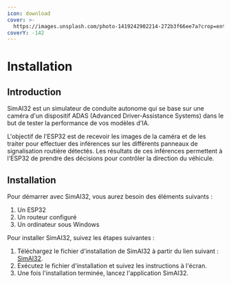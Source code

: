 ```yaml
---
icon: download
cover: >-
  https://images.unsplash.com/photo-1419242902214-272b3f66ee7a?crop=entropy&cs=srgb&fm=jpg&ixid=M3wxOTcwMjR8MHwxfHNlYXJjaHw5fHxzdGFycnklMjBuaWdodHxlbnwwfHx8fDE3NDE1NTQ0NDV8MA&ixlib=rb-4.0.3&q=85
coverY: -142
---
```


# Installation

## Introduction

SimAI32 est un simulateur de conduite autonome qui se base sur une caméra d'un dispositif ADAS (Advanced Driver-Assistance Systems) dans le but de tester la performance de vos modèles d'IA.

L'objectif de l'ESP32 est de recevoir les images de la caméra et de les traiter pour effectuer des inférences sur les différents panneaux de signalisation routière détectés. Les résultats de ces inférences permettent à l'ESP32 de prendre des décisions pour contrôler la direction du véhicule.

## Installation

Pour démarrer avec SimAI32, vous aurez besoin des éléments suivants :

1. Un ESP32
2. Un routeur configuré
3. Un ordinateur sous Windows

Pour installer SimAI32, suivez les étapes suivantes :

1. Téléchargez le fichier d'installation de SimAI32 à partir du lien suivant : [SimAI32](https://gitlab.hugofnm.fr/simai32/simai32/-/tree/master/SimAI32%20\(Unity\)/).
2. Exécutez le fichier d'installation et suivez les instructions à l'écran.
3. Une fois l'installation terminée, lancez l'application SimAI32.
